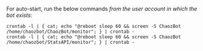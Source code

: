 For auto-start, run the below commands *from the user account in which the bot exists*:

```shell
crontab -l | { cat; echo "@reboot sleep 60 && screen -S ChaozBot /home/chaozbot/ChaozBot/monitor"; } | crontab -
crontab -l | { cat; echo "@reboot sleep 60 && screen -S ChaozBot /home/chaozbot/StatsAPI/monitor"; } | crontab -
```